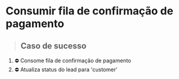 # Consumir fila de confirmação de pagamento

> ## Caso de sucesso

1. ⛔ Consome fila de confirmação de pagamento
2. ⛔ Atualiza status do lead para 'customer'